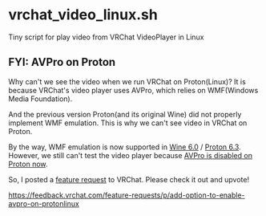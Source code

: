# vrchat_video_linux.sh
Tiny script for play video from VRChat VideoPlayer in Linux

## FYI: AVPro on Proton

Why can't we see the video when we run VRChat on Proton(Linux)?
It is because VRChat's video player uses AVPro, which relies on WMF(Windows Media Foundation).

And the previous version Proton(and its original Wine) did not properly implement WMF emulation.
This is why we can't see video in VRChat on Proton.

By the way, WMF emulation is now supported in [Wine 6.0](https://www.winehq.org/announce/6.0) / [Proton 6.3](https://github.com/ValveSoftware/Proton/releases/tag/proton-6.3-1).
However, we still can't test the video player because [AVPro is disabled on Proton now](https://docs.vrchat.com/docs/vrchat-202031#changes).

So, I posted a [feature request](https://feedback.vrchat.com/feature-requests/p/add-option-to-enable-avpro-on-protonlinux) to VRChat.
Please check it out and upvote!

https://feedback.vrchat.com/feature-requests/p/add-option-to-enable-avpro-on-protonlinux
